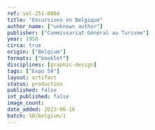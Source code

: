 ```yaml
---
ref: sol-251-0004
title: "Excursions en Belgique"
author_name: ["unknown author"]
publisher: ["Commissariat Général au Turisme"]
year: 1958
circa: true
origin: ["Belgium"]
formats: ["booklet"]
disciplines: [graphic-design]
tags: ["Expo 58"]
layout: artifact
status: production
published: false
int_published: false
image_count:
date_added: 2023-06-16
batch: 58/belgium/1
---
```

